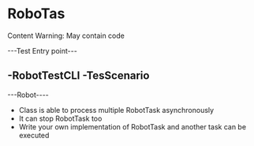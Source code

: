 # RoboTas
Content Warning: May contain code

---Test Entry point---

-RobotTestCLI
-TesScenario
-----------------------

---Robot----

  - Class is able to process multiple RobotTask asynchronously
  - It can stop RobotTask too
  - Write your own implementation of RobotTask and another task can be executed
